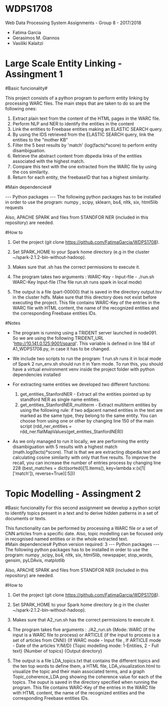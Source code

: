 # WDPS1708
Web Data Processing System Assignments - Group 8 - 2017/2018

- Fatima Garcia
- Gerasimos M. Giannos
- Vasiliki Kalaitzi

# Large Scale Entity Linking - Assingment 1

#Basic funcionality#

This project consists of a python program to perform entity linking by processing WARC files. The main steps that are taken to do so are the following ones:
1. Extract plain text from the content of the HTML pages in the WARC file. 
2. Perform NLP and NER to identify the entities in the content
3. Link the entities to Freebase entities making an ELASTIC SEARCH query.
4. By using the IDS retrieved from the ELASTIC SEARCH query, link the entities to the "mother KB"
5. Filter the 5 best results by 'match' (log(facts)*score) to perform entity disambiguation.
6. Retrieve the abstract content from dbpedia links of the entities associated with the highest match.
7. Compare this text with the one extracted from the WARC file by using the cos similarity. 
8. Return for each entity, the freebaseID that has a highest similarity.

#Main dependencies#

--- Python packages ---
The following python packages has to be installed in order to use the program: numpy , scipy, sklearn, bs4, nltk, six, html5lib
requests

Also, APACHE SPARK and files from STANDFOR NER (included in this repository) are needed. 

#How to

1. Get the project (git clone https://github.com/FatimaGarcia/WDPS1708).

2. Set SPARK_HOME to your Spark home directory (e.g in the cluster ~/spark-2.1.2-bin-without-hadoop).

3. Makes sure that .sh has the correct permissions to execute it. 

4. The program takes two arguments : WARC-Key - Input-file - ./run.sh WARC-Key  Input-file (The file run.sh runs spark in local mode)

5. The output is a file (part-00000) that is saved in the directory output.tsv in the cluster hdfs. Make sure that this directory does not exist before executing the project.
This file contains WARC-Key of the entries in the WARC file with HTML content, the name of the recognized entities and the corresponding Freebase entities IDs.


#Notes
 - The program is running using a TRIDENT server launched in node091. So we are using the following TRIDENT_URL 'http://10.141.0.125:9001/sparql'. This variable is defined in line 184 of A1_WDPS1708.py, in case it has to be changed.

 - We include two scripts to run the program:
 	1 run.sh runs it in local mode of Spark
 	2 run_env.sh should run it in Yarn mode. To run this, you should have a virtual environment venv inside the project folder with python dependencies installed

- For extracting name entities we developed two different functions:
	1. get_entities_StanfordNER - Extract all the entities pointed up by standford NER as single name entities.
	2. get_entities_StanfordNER_multiterm - Extract multiterm entities by using the following rule: if two adjacent named entities in the text are marked as the same type, they belong to the same entity. 
You can choose from using one or other by changing line 150 of the main script (rdd_ner_entities = rdd_ner.flatMapValues(get_entities_StanfordNER))

- As we only managed to run it locally, we are performing the entity disambiguation with 5 results with a highest match (math.log(facts)*score). That is that we are extracting dbpedia text and calculating cosine similarity with only that five results. 
To improve the recall, you can increase the number of entries process by changing line 228 (best_matches = dict(sorted(i[1].items(), key=lambda x:(x[1]['match']), reverse=True)[:5]))

# Topic Modelling - Assingment 2
#Basic funcionality
For this second assignment we develop a python script to identify topics present in a text and to derive hidden patterns in a set of documents or texts. 

This functionality can be performed by processing a WARC file or a set of CNN articles from a specific date.
Also, topic modelling can be focused only in  recognised named entities or in the whole extracted text.  
#Main dependencies#
Python version required: 3
--- Python packages ---
The following python packages has to be installed in order to use the program: numpy ,scipy, bs4, nltk, six, html5lib, newspaper, stop_words, gensim, pyLDAvis, matplotlib

Also, APACHE SPARK and files from STANDFOR NER (included in this repository) are needed. 

#How to 
1. Get the project (git clone https://github.com/FatimaGarcia/WDPS1708).

2. Set SPARK_HOME to your Spark home directory (e.g in the cluster ~/spark-2.1.2-bin-without-hadoop).

3. Makes sure that A2_run.sh has the correct permissions to execute it. 

4. The program takes five arguments : ./A2_run.sh {Mode: WARC (if the input is a WARC file to process) or ARTICLE (if the input to process is a set of articles from CNN)}  {If WARC mode - Input file , If ARTICLE mode - Date of the articles Y/M/D} {Topic modelling mode: 1-Entities, 2 - Full text} {Number of topics} {Output directory}

5. The output is a file LDA_topics.txt that contains the different topics and the ten top words to define them, a HTML file, LDA_visualization.html to visualize the topic and their main associated terms, and a graph Topic_coherence_LDA.png showing the coherence value for each of the topics. 
The ouput is saved in the directory specified when running the program.
This file contains WARC-Key of the entries in the WARC file with HTML content, the name of the recognized entities and the corresponding Freebase entities IDs.

